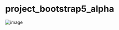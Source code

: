 # project_bootstrap5_alpha 


![image](https://user-images.githubusercontent.com/51326421/104219298-8470fe00-5470-11eb-8848-9050ecc8eec2.png)
